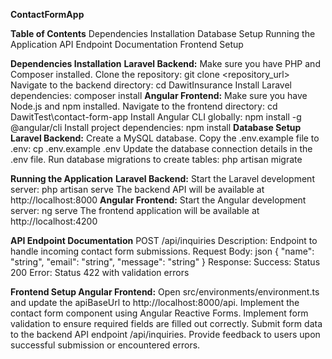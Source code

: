 **ContactFormApp**

**Table of Contents**
Dependencies Installation
Database Setup
Running the Application
API Endpoint Documentation
Frontend Setup

**Dependencies Installation**
**Laravel Backend:**
Make sure you have PHP and Composer installed.
Clone the repository: git clone <repository_url>
Navigate to the backend directory: cd DawitInsurance
Install Laravel dependencies: composer install
**Angular Frontend:**
Make sure you have Node.js and npm installed.
Navigate to the frontend directory: cd DawitTest\contact-form-app
Install Angular CLI globally: npm install -g @angular/cli
Install project dependencies: npm install
**Database Setup
Laravel Backend:**
Create a MySQL database.
Copy the .env.example file to .env: cp .env.example .env
Update the database connection details in the .env file.
Run database migrations to create tables: php artisan migrate

**Running the Application**
**Laravel Backend:**
Start the Laravel development server: php artisan serve
The backend API will be available at http://localhost:8000
**Angular Frontend:**
Start the Angular development server: ng serve
The frontend application will be available at http://localhost:4200

**API Endpoint Documentation**
POST /api/inquiries
Description: Endpoint to handle incoming contact form submissions.
Request Body:
json
{
  "name": "string",
  "email": "string",
  "message": "string"
}
Response:
Success: Status 200
Error: Status 422 with validation errors

**Frontend Setup
Angular Frontend:**
Open src/environments/environment.ts and update the apiBaseUrl to http://localhost:8000/api.
Implement the contact form component using Angular Reactive Forms.
Implement form validation to ensure required fields are filled out correctly.
Submit form data to the backend API endpoint /api/inquiries.
Provide feedback to users upon successful submission or encountered errors.

